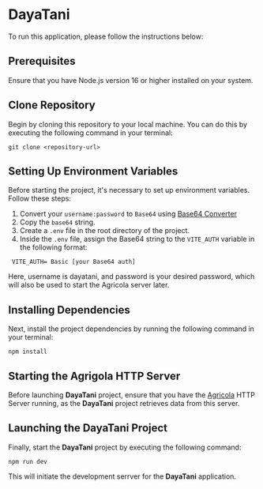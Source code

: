 # DayaTani
To run this application, please follow the instructions below:

## Prerequisites
Ensure that you have Node.js version 16 or higher installed on your system.

## Clone Repository
Begin by cloning this repository to your local machine. You can do this by executing the following command in your terminal:

```
git clone <repository-url>
```
## Setting Up Environment Variables
Before starting the project, it's necessary to set up environment variables. Follow these steps:

1. Convert your `username:password` to `Base64` using [Base64 Converter](https://base64.guru/converter)
2. Copy the `base64` string.
3. Create a `.env` file in the root directory of the project.
4. Inside the `.env` file, assign the Base64 string to the `VITE_AUTH` variable in the following format:
```
 VITE_AUTH= Basic [your Base64 auth]
```
Here, username is dayatani, and password is your desired password, which will also be used to start the Agricola server later.

## Installing Dependencies
Next, install the project dependencies by running the following command in your terminal:
```
npm install
```

## Starting the Agrigola HTTP Server
Before launching **DayaTani** project, ensure that you have the [Agricola](https://github.com/DayaTani/agricola) HTTP Server running, as the **DayaTani** project retrieves data from this server.

## Launching the DayaTani Project
Finally, start the **DayaTani** project by executing the following command:
```
npm run dev
```
This will initiate the development serrver for the **DayaTani** application.
